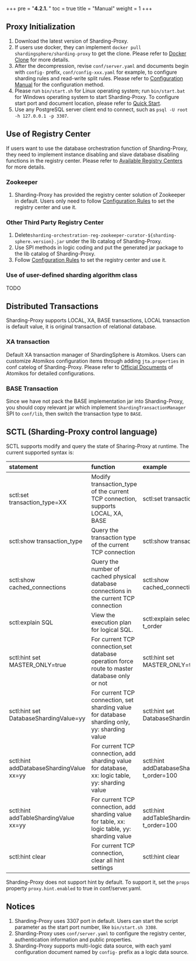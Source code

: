 +++
pre = "<b>4.2.1. </b>"
toc = true
title = "Manual"
weight = 1
+++

## Proxy Initialization

1. Download the latest version of Sharding-Proxy.
2. If users use docker, they can implement `docker pull shardingsphere/sharding-proxy` to get the clone. Please refer to [Docker Clone](/en/manual/sharding-proxy/docker/) for more details.
3. After the decompression, revise `conf/server.yaml` and documents begin with `config-` prefix, `conf/config-xxx.yaml` for example, to configure sharding rules and read-write split rules. Please refer to [Configuration Manual](/en/manual/sharding-proxy/configuration/) for the configuration method.
4. Please run `bin/start.sh` for Linux operating system; run `bin/start.bat` for Windows operating system to start Sharding-Proxy. To configure start port and document location, please refer to [Quick Start](/en/quick-start/sharding-proxy-quick-start/).
5. Use any PostgreSQL server client end to connect, such as `psql -U root -h 127.0.0.1 -p 3307`.

## Use of Registry Center

If users want to use the database orchestration function of Sharding-Proxy, they need to implement instance disabling and slave database disabling functions in the registry center. Please refer to [Available Registry Centers](/en/features/orchestration/supported-registry-repo/) for more details.

### Zookeeper

1. Sharding-Proxy has provided the registry center solution of Zookeeper in default. Users only need to follow [Configuration Rules](/en/manual/sharding-proxy/configuration/) to set the registry center and use it.

### Other Third Party Registry Center

1. Delete`sharding-orchestration-reg-zookeeper-curator-${sharding-sphere.version}.jar` under the lib catalog of Sharding-Proxy.
2. Use SPI methods in logic coding and put the generated jar package to the lib catalog of Sharding-Proxy.
3. Follow [Configuration Rules](/en/manual/sharding-proxy/configuration/) to set the registry center and use it.

### Use of user-defined sharding algorithm class

TODO

## Distributed Transactions
Sharding-Proxy supports LOCAL, XA, BASE transactions, LOCAL transaction is default value, it is original transaction of relational database.

### XA transaction

Default XA transaction manager of ShardingSphere is Atomikos. Users can customize Atomikos configuration items through adding `jta.properties` in conf catelog of Sharding-Proxy. Please refer to [Official Documents](https://www.atomikos.com/Documentation/JtaProperties) of Atomikos for detailed configurations.

### BASE Transaction

Since we have not pack the BASE implementation jar into Sharding-Proxy, you should copy relevant jar which implement `ShardingTransactionManager` SPI to `conf/lib`, then switch the transaction type
 to `BASE`.
 
## SCTL (Sharding-Proxy control language)

SCTL supports modify and query the state of Sharing-Proxy at runtime. The current supported syntax is:

| statement                               | function                                                                                         | example                                       |
|:----------------------------------------|:-------------------------------------------------------------------------------------------------|:----------------------------------------------|
|sctl:set transaction_type=XX             | Modify transaction_type of the current TCP connection, supports LOCAL, XA, BASE                  | sctl:set transaction_type=XA                  |
|sctl:show transaction_type               | Query the transaction type of the current TCP connection                                         | sctl:show transaction_type                    |
|sctl:show cached_connections             | Query the number of cached physical database connections in the current TCP connection           | sctl:show cached_connections                  |
|sctl:explain SQL                         | View the execution plan for logical SQL.                                                         |sctl:explain select * from t_order             |
|sctl:hint set MASTER_ONLY=true           | For current TCP connection,set database operation force route to master database only or not     |sctl:hint set MASTER_ONLY=true                 |
|sctl:hint set DatabaseShardingValue=yy   | For current TCP connection, set sharding value for database sharding only, yy: sharding value    |sctl:hint set DatabaseShardingValue=100        |
|sctl:hint addDatabaseShardingValue xx=yy | For current TCP connection, add sharding value for database, xx: logic table, yy: sharding value |sctl:hint addDatabaseShardingValue t_order=100 |
|sctl:hint addTableShardingValue xx=yy    | For current TCP connection, add sharding value for table, xx: logic table, yy: sharding value    |sctl:hint addTableShardingValue t_order=100    |
|sctl:hint clear                          | For current TCP connection, clear all hint settings                                              |sctl:hint clear                                |

Sharding-Proxy does not support hint by default. To support it, set the `props` property `proxy.hint.enabled` to true in conf/server.yaml.

## Notices

1. Sharding-Proxy uses 3307 port in default. Users can start the script parameter as the start port number, like `bin/start.sh 3308`.
2. Sharding-Proxy uses `conf/server.yaml` to configure the registry center, authentication information and public properties.
3. Sharding-Proxy supports multi-logic data source, with each yaml configuration document named by `config-` prefix as a logic data source.